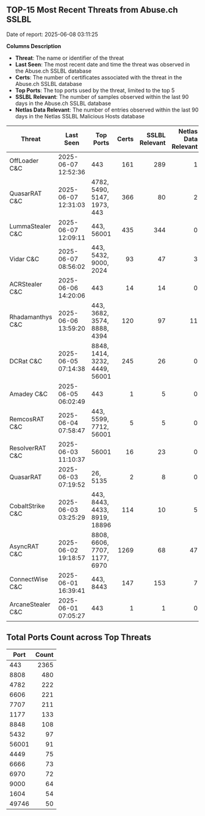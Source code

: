 ## TOP-15 Most Recent Threats from Abuse.ch SSLBL
Date of report: 2025-06-08 03:11:25

**Columns Description**
- **Threat**: The name or identifier of the threat
- **Last Seen**: The most recent date and time the threat was observed in the Abuse.ch SSLBL database
- **Certs**: The number of certificates associated with the threat in the Abuse.ch SSLBL database
- **Top Ports**: The top ports used by the threat, limited to the top 5
- **SSLBL Relevant**: The number of samples observed within the last 90 days in the Abuse.ch SSLBL database
- **Netlas Data Relevant**: The number of entries observed within the last 90 days in the Netlas SSLBL Malicious Hosts database



| Threat                     | Last Seen           | Top Ports          | Certs        | SSLBL Relevant   | Netlas Data Relevant  |
|----------------------------|---------------------|--------------------|-------------:|-----------------:|----------------------:|
| OffLoader C&C              | 2025-06-07 12:52:36 | 443 | 161 | 289 | 1 |
| QuasarRAT C&C              | 2025-06-07 12:31:03 | 4782, 5490, 5147, 1973, 443 | 366 | 80 | 2 |
| LummaStealer C&C           | 2025-06-07 12:09:11 | 443, 56001 | 435 | 344 | 0 |
| Vidar C&C                  | 2025-06-07 08:56:02 | 443, 5432, 9000, 2024 | 93 | 47 | 3 |
| ACRStealer C&C             | 2025-06-06 14:20:06 | 443 | 14 | 14 | 0 |
| Rhadamanthys C&C           | 2025-06-06 13:59:20 | 443, 3682, 3574, 8888, 4394 | 120 | 97 | 11 |
| DCRat C&C                  | 2025-06-05 07:14:38 | 8848, 1414, 3232, 4449, 56001 | 245 | 26 | 0 |
| Amadey C&C                 | 2025-06-05 06:02:49 | 443 | 1 | 5 | 0 |
| RemcosRAT C&C              | 2025-06-04 07:58:47 | 443, 5599, 7712, 56001 | 5 | 5 | 0 |
| ResolverRAT C&C            | 2025-06-03 11:10:37 | 56001 | 16 | 23 | 0 |
| QuasarRAT                  | 2025-06-03 07:19:52 | 26, 5135 | 2 | 8 | 0 |
| CobaltStrike C&C           | 2025-06-03 03:25:29 | 443, 8443, 4433, 8919, 18896 | 114 | 10 | 5 |
| AsyncRAT C&C               | 2025-06-02 19:18:57 | 8808, 6606, 7707, 1177, 6970 | 1269 | 68 | 47 |
| ConnectWise C&C            | 2025-06-01 16:39:41 | 443, 8443 | 147 | 153 | 7 |
| ArcaneStealer C&C          | 2025-06-01 07:05:27 | 443 | 1 | 1 | 0 |

## Total Ports Count across Top Threats
| Port       | Count      |
|------------|-----------:|
| 443 | 2365 |
| 8808 | 480 |
| 4782 | 222 |
| 6606 | 221 |
| 7707 | 211 |
| 1177 | 133 |
| 8848 | 108 |
| 5432 | 97 |
| 56001 | 91 |
| 4449 | 75 |
| 6666 | 73 |
| 6970 | 72 |
| 9000 | 64 |
| 1604 | 54 |
| 49746 | 50 |